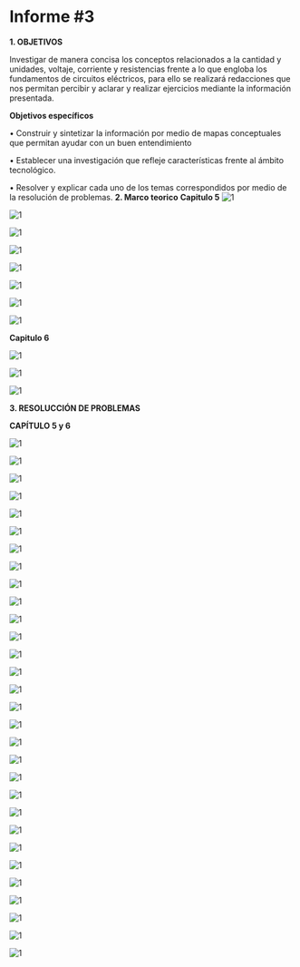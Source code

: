 # Informe #3

**1. OBJETIVOS**

Investigar de manera concisa los conceptos relacionados a la cantidad y unidades, voltaje, corriente y resistencias frente a lo que engloba los fundamentos de circuitos eléctricos, para ello se realizará redacciones que nos permitan percibir y aclarar y realizar ejercicios mediante la información presentada.

**Objetivos específicos**

• Construir y sintetizar la información por medio de mapas conceptuales que permitan ayudar con un buen entendimiento

• Establecer una investigación que refleje características frente al ámbito tecnológico.

• Resolver y explicar cada uno de los temas correspondidos por medio de la resolución de problemas.
**2. Marco teorico**
**Capitulo 5**
![1](https://github.com/Gomez-Erick/Fundamentos-de-circuirtos/blob/d133e0f0a34a9ee2db0525a83ca9e4ecc33b20ea/im%C3%A1genes%20tarea3/mapas/u1.PNG)

![1](https://github.com/Gomez-Erick/Fundamentos-de-circuirtos/blob/d133e0f0a34a9ee2db0525a83ca9e4ecc33b20ea/im%C3%A1genes%20tarea3/mapas/u2.PNG)

![1](https://github.com/Gomez-Erick/Fundamentos-de-circuirtos/blob/d133e0f0a34a9ee2db0525a83ca9e4ecc33b20ea/im%C3%A1genes%20tarea3/mapas/u3.PNG)

![1](https://github.com/Gomez-Erick/Fundamentos-de-circuirtos/blob/d133e0f0a34a9ee2db0525a83ca9e4ecc33b20ea/im%C3%A1genes%20tarea3/mapas/u4.PNG)

![1](https://github.com/Gomez-Erick/Fundamentos-de-circuirtos/blob/d133e0f0a34a9ee2db0525a83ca9e4ecc33b20ea/im%C3%A1genes%20tarea3/mapas/u5.PNG)

![1](https://github.com/Gomez-Erick/Fundamentos-de-circuirtos/blob/d133e0f0a34a9ee2db0525a83ca9e4ecc33b20ea/im%C3%A1genes%20tarea3/mapas/u6.PNG)

![1](https://github.com/Gomez-Erick/Fundamentos-de-circuirtos/blob/d133e0f0a34a9ee2db0525a83ca9e4ecc33b20ea/im%C3%A1genes%20tarea3/mapas/u7.PNG)

![1](https://github.com/Gomez-Erick/Fundamentos-de-circuirtos/blob/d133e0f0a34a9ee2db0525a83ca9e4ecc33b20ea/im%C3%A1genes%20tarea3/mapas/u8.PNG)

**Capitulo 6**

![1](https://github.com/Gomez-Erick/Fundamentos-de-circuirtos/blob/d133e0f0a34a9ee2db0525a83ca9e4ecc33b20ea/im%C3%A1genes%20tarea3/mapas/u9.PNG)

![1](https://github.com/Gomez-Erick/Fundamentos-de-circuirtos/blob/d133e0f0a34a9ee2db0525a83ca9e4ecc33b20ea/im%C3%A1genes%20tarea3/mapas/u10.PNG)

![1](https://github.com/Gomez-Erick/Fundamentos-de-circuirtos/blob/d133e0f0a34a9ee2db0525a83ca9e4ecc33b20ea/im%C3%A1genes%20tarea3/mapas/u11.PNG)

**3. RESOLUCCIÓN DE PROBLEMAS**

**CAPÍTULO 5 y 6**

![1](https://github.com/Gomez-Erick/Fundamentos-de-circuirtos/blob/47bf5c2939c9fa9284270ae71c19f6e69382fbda/im%C3%A1genes%20tarea3/1r.PNG)

![1](https://github.com/Gomez-Erick/Fundamentos-de-circuirtos/blob/47bf5c2939c9fa9284270ae71c19f6e69382fbda/im%C3%A1genes%20tarea3/2r.PNG)

![1](https://github.com/Gomez-Erick/Fundamentos-de-circuirtos/blob/47bf5c2939c9fa9284270ae71c19f6e69382fbda/im%C3%A1genes%20tarea3/r3.PNG)

![1](https://github.com/Gomez-Erick/Fundamentos-de-circuirtos/blob/47bf5c2939c9fa9284270ae71c19f6e69382fbda/im%C3%A1genes%20tarea3/r4.PNG)

![1](https://github.com/Gomez-Erick/Fundamentos-de-circuirtos/blob/47bf5c2939c9fa9284270ae71c19f6e69382fbda/im%C3%A1genes%20tarea3/r5.PNG)

![1](https://github.com/Gomez-Erick/Fundamentos-de-circuirtos/blob/47bf5c2939c9fa9284270ae71c19f6e69382fbda/im%C3%A1genes%20tarea3/r6.PNG)

![1](https://github.com/Gomez-Erick/Fundamentos-de-circuirtos/blob/47bf5c2939c9fa9284270ae71c19f6e69382fbda/im%C3%A1genes%20tarea3/r7.PNG)

![1](https://github.com/Gomez-Erick/Fundamentos-de-circuirtos/blob/47bf5c2939c9fa9284270ae71c19f6e69382fbda/im%C3%A1genes%20tarea3/r8.PNG)

![1](https://github.com/Gomez-Erick/Fundamentos-de-circuirtos/blob/47bf5c2939c9fa9284270ae71c19f6e69382fbda/im%C3%A1genes%20tarea3/r9.PNG)

![1](https://github.com/Gomez-Erick/Fundamentos-de-circuirtos/blob/47bf5c2939c9fa9284270ae71c19f6e69382fbda/im%C3%A1genes%20tarea3/r10.PNG)

![1](https://github.com/Gomez-Erick/Fundamentos-de-circuirtos/blob/47bf5c2939c9fa9284270ae71c19f6e69382fbda/im%C3%A1genes%20tarea3/r11.PNG)

![1](https://github.com/Gomez-Erick/Fundamentos-de-circuirtos/blob/47bf5c2939c9fa9284270ae71c19f6e69382fbda/im%C3%A1genes%20tarea3/r12.PNG)

![1](https://github.com/Gomez-Erick/Fundamentos-de-circuirtos/blob/47bf5c2939c9fa9284270ae71c19f6e69382fbda/im%C3%A1genes%20tarea3/r13.PNG)

![1](https://github.com/Gomez-Erick/Fundamentos-de-circuirtos/blob/47bf5c2939c9fa9284270ae71c19f6e69382fbda/im%C3%A1genes%20tarea3/r14.PNG)

![1](https://github.com/Gomez-Erick/Fundamentos-de-circuirtos/blob/47bf5c2939c9fa9284270ae71c19f6e69382fbda/im%C3%A1genes%20tarea3/r15.PNG)

![1](https://github.com/Gomez-Erick/Fundamentos-de-circuirtos/blob/47bf5c2939c9fa9284270ae71c19f6e69382fbda/im%C3%A1genes%20tarea3/r16.PNG)

![1](https://github.com/Gomez-Erick/Fundamentos-de-circuirtos/blob/47bf5c2939c9fa9284270ae71c19f6e69382fbda/im%C3%A1genes%20tarea3/r17.PNG)

![1](https://github.com/Gomez-Erick/Fundamentos-de-circuirtos/blob/47bf5c2939c9fa9284270ae71c19f6e69382fbda/im%C3%A1genes%20tarea3/r18.PNG)

![1](https://github.com/Gomez-Erick/Fundamentos-de-circuirtos/blob/47bf5c2939c9fa9284270ae71c19f6e69382fbda/im%C3%A1genes%20tarea3/r19.PNG)

![1](https://github.com/Gomez-Erick/Fundamentos-de-circuirtos/blob/47bf5c2939c9fa9284270ae71c19f6e69382fbda/im%C3%A1genes%20tarea3/r20.PNG)

![1](https://github.com/Gomez-Erick/Fundamentos-de-circuirtos/blob/47bf5c2939c9fa9284270ae71c19f6e69382fbda/im%C3%A1genes%20tarea3/r21.PNG)

![1](https://github.com/Gomez-Erick/Fundamentos-de-circuirtos/blob/47bf5c2939c9fa9284270ae71c19f6e69382fbda/im%C3%A1genes%20tarea3/r22.PNG)

![1](https://github.com/Gomez-Erick/Fundamentos-de-circuirtos/blob/47bf5c2939c9fa9284270ae71c19f6e69382fbda/im%C3%A1genes%20tarea3/r23.PNG)

![1](https://github.com/Gomez-Erick/Fundamentos-de-circuirtos/blob/47bf5c2939c9fa9284270ae71c19f6e69382fbda/im%C3%A1genes%20tarea3/r24.PNG)

![1](https://github.com/Gomez-Erick/Fundamentos-de-circuirtos/blob/47bf5c2939c9fa9284270ae71c19f6e69382fbda/im%C3%A1genes%20tarea3/r25.PNG)

![1](https://github.com/Gomez-Erick/Fundamentos-de-circuirtos/blob/47bf5c2939c9fa9284270ae71c19f6e69382fbda/im%C3%A1genes%20tarea3/r26.PNG)

![1](https://github.com/Gomez-Erick/Fundamentos-de-circuirtos/blob/47bf5c2939c9fa9284270ae71c19f6e69382fbda/im%C3%A1genes%20tarea3/r27.PNG)

![1](https://github.com/Gomez-Erick/Fundamentos-de-circuirtos/blob/47bf5c2939c9fa9284270ae71c19f6e69382fbda/im%C3%A1genes%20tarea3/r28.PNG)

![1](https://github.com/Gomez-Erick/Fundamentos-de-circuirtos/blob/47bf5c2939c9fa9284270ae71c19f6e69382fbda/im%C3%A1genes%20tarea3/r29.PNG)

![1](https://github.com/Gomez-Erick/Fundamentos-de-circuirtos/blob/47bf5c2939c9fa9284270ae71c19f6e69382fbda/im%C3%A1genes%20tarea3/r30.PNG)
